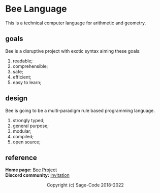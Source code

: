 # Bee Language

This is a technical computer language for arithmetic and geometry.

## goals

Bee is a disruptive project with exotic syntax aiming these goals:

1. readable;
2. comprehensible;
3. safe;
4. efficient;
5. easy to learn;

## design 

Bee is going to be a multi-paradigm rule based programming language.

1. strongly typed;
2. general purpose;
3. modular;
4. compiled;
5. open source;

## reference

**Home page:** [Bee Project](https://sagecode.net/bee/index.html)    
**Discord community:** [invitation](https://discord.gg/twXtRsTVDA)     

<p align="center">
Copyright (c) Sage-Code 2018-2022 
</p>
